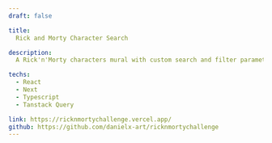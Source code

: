 ```yaml
---
draft: false

title:
  Rick and Morty Character Search

description:
  A Rick'n'Morty characters mural with custom search and filter parameters.

techs:
  - React
  - Next
  - Typescript
  - Tanstack Query

link: https://ricknmortychallenge.vercel.app/
github: https://github.com/danielx-art/ricknmortychallenge
---
```

